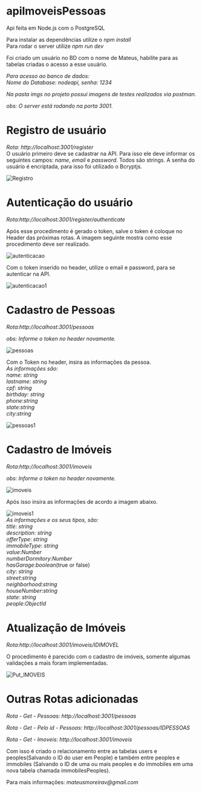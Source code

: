 # apiImoveisPessoas

Api feita em Node.js com o PostgreSQL

Para instalar as dependências utilize o _npm install_  
Para rodar o server utilize _npm run dev_

Foi criado um usuário no BD com o nome de Mateus, habilite para as tabelas criadas o acesso a esse usuário.

_Para acesso ao banco de dados:_  
_Nome do Database: nodeapi, senha: 1234_

_Na pasta *imgs* no projeto possui imagens de testes realizados via postman._

_obs: O server está rodando na porta 3001._

# Registro de usuário

_Rota: http://localhost:3001/register_  
O usuário primeiro deve se cadastrar na API. Para isso ele deve informar os seguintes campos: _name_, _email_ e _password_. Todos são strings. A senha do usuário é encriptada, para isso foi utilizado o Bcryptjs.

![Registro](https://user-images.githubusercontent.com/26530039/63638937-962be880-c664-11e9-9ea8-a0d01047b167.png)

# Autenticação do usuário

_Rota:http://localhost:3001/register/authenticate_

Após esse procedimento é gerado o token, salve o token é coloque no Header das próximas rotas. A imagem seguinte mostra como esse procedimento deve ser realizado.

![autenticacao](https://user-images.githubusercontent.com/26530039/63639164-b65ca700-c666-11e9-9639-3ed96fea393a.png)

Com o token inserido no header, utilize o email e password, para se autenticar na API.

![autenticacao1](https://user-images.githubusercontent.com/26530039/63639212-181d1100-c667-11e9-8bfd-c15782e4af79.png)

# Cadastro de Pessoas

_Rota:http://localhost:3001/pessoas_

_obs: Informe o token no header novamente._

![pessoas](https://user-images.githubusercontent.com/26530039/63639322-1ef85380-c668-11e9-8450-e96d4444aab1.png)

Com o Token no header, insira as informações da pessoa.  
_As informações são:_  
_name_: _string_  
_lastname_: _string_  
_cpf_: _string_  
_birthday_: _string_  
_phone_:_string_  
_state_:_string_  
_city_:_string_

![pessoas1](https://user-images.githubusercontent.com/26530039/63639423-384dcf80-c669-11e9-9748-9d7c9bcbfdb5.png)

# Cadastro de Imóveis

_Rota:http://localhost:3001/imoveis_

_obs: Informe o token no header novamente._

![imoveis](https://user-images.githubusercontent.com/26530039/63639445-85ca3c80-c669-11e9-9c04-34069b4cd255.png)

Após isso insira as informações de acordo a imagem abaixo.

![imoveis1](https://user-images.githubusercontent.com/26530039/63639483-e8bbd380-c669-11e9-94ce-8f07bf80576b.png)  
_As informações e os seus tipos, são:_  
_title_: _string_  
_description_: _string_  
_offerType_: _string_  
_immobileType_: _string_  
_value_:_Number_  
_numberDormitory_:_Number_  
_hasGarage_:_boolean_(true or false)  
_city_: _string_  
_street_:_string_  
_neighborhood_:_string_  
_houseNumber_:_string_  
_state_: _string_  
_people_:_ObjectId_

# Atualização de Imóveis

_Rota:http://localhost:3001/imoveis/IDIMOVEL_

O procedimento é parecido com o cadastro de imóveis, somente algumas validações a mais foram implementadas.

![Put_IMOVEIS](https://user-images.githubusercontent.com/26530039/63639556-06d60380-c66b-11e9-9d83-505aacbfcd81.png)

# Outras Rotas adicionadas

_Rota - Get - Pessoas: http://localhost:3001/pessoas_

_Rota - Get - Pelo id - Pessoas: http://localhost:3001/pessoas/IDPESSOAS_

_Rota - Get - Imoveis: http://localhost:3001/imoveis_

Com isso é criado o relacionamento entre as tabelas users e peoples(Salvando o ID do user em People) e também entre peoples e immobiles (Salvando o ID de uma ou mais peoples e do immobiles em uma nova tabela chamada immobilesPeoples).

Para mais informações: _mateusmoreirav@gmail.com_
